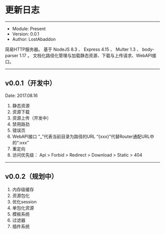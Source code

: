 更新日志
====

----

-	Module: Present
-	Version: 0.0.1
-	Author: LostAbaddon

简易HTTP服务器。
基于 NodeJS 8.3 、 Express 4.15 、 Multer 1.3 、 body-parser 1.17 。
文档化路径化管理与加载静态资源、下载与上传请求、WebAPI接口。

----

v0.0.1（开发中）
----
Date: 2017.08.16
1.	静态资源
2.	资源下载
3.	资源上传（开发中）
4.	禁用路劲
5.	错误页
6.	WebAPI接口
	“_”代表当前目录为路径的URL
	“{xxx}”代替Router通配URL中的“:xxx”
7.	重定向
8.	访问优先级： Api > Forbid > Redirect > Download > Static > 404

----

v0.0.2（规划中）
----
1.	内存级缓存
2.	资源包化
3.	优化session
4.	单包化资源
5.	模板系统
6.	过滤器
7.	插件系统